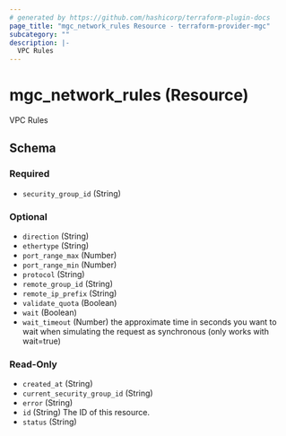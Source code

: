 ```yaml
---
# generated by https://github.com/hashicorp/terraform-plugin-docs
page_title: "mgc_network_rules Resource - terraform-provider-mgc"
subcategory: ""
description: |-
  VPC Rules
---
```


# mgc_network_rules (Resource)

VPC Rules



<!-- schema generated by tfplugindocs -->
## Schema

### Required

- `security_group_id` (String)

### Optional

- `direction` (String)
- `ethertype` (String)
- `port_range_max` (Number)
- `port_range_min` (Number)
- `protocol` (String)
- `remote_group_id` (String)
- `remote_ip_prefix` (String)
- `validate_quota` (Boolean)
- `wait` (Boolean)
- `wait_timeout` (Number) the approximate time in seconds you want to wait when simulating the request as synchronous (only works with wait=true)

### Read-Only

- `created_at` (String)
- `current_security_group_id` (String)
- `error` (String)
- `id` (String) The ID of this resource.
- `status` (String)
